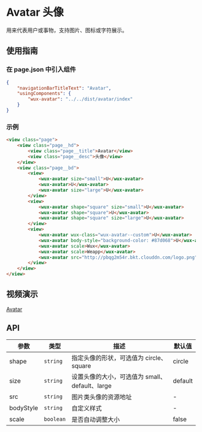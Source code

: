 # Avatar 头像

用来代表用户或事物，支持图片、图标或字符展示。

## 使用指南

### 在 page.json 中引入组件

```json
{
    "navigationBarTitleText": "Avatar",
    "usingComponents": {
        "wux-avatar": "../../dist/avatar/index"
    }
}
```

### 示例

```html
<view class="page">
    <view class="page__hd">
        <view class="page__title">Avatar</view>
        <view class="page__desc">头像</view>
    </view>
    <view class="page__bd">
        <view>
            <wux-avatar size="small">U</wux-avatar>
            <wux-avatar>U</wux-avatar>
            <wux-avatar size="large">U</wux-avatar>
        </view>
        <view>
            <wux-avatar shape="square" size="small">U</wux-avatar>
            <wux-avatar shape="square">U</wux-avatar>
            <wux-avatar shape="square" size="large">U</wux-avatar>
        </view>
        <view>
            <wux-avatar wux-class="wux-avatar--custom">U</wux-avatar>
            <wux-avatar body-style="background-color: #87d068">U</wux-avatar>
            <wux-avatar scale>Wux</wux-avatar>
            <wux-avatar scale>Weapp</wux-avatar>
            <wux-avatar src="http://pbqg2m54r.bkt.clouddn.com/logo.png" />
        </view>
    </view>
</view>
```

## 视频演示

[Avatar](./_media/avatar.mp4 ':include :type=iframe width=375px height=667px')

## API

| 参数 | 类型 | 描述 | 默认值 |
| --- | --- | --- | --- |
| shape | <code>string</code> | 指定头像的形状，可选值为 circle、square | circle |
| size | <code>string</code> | 设置头像的大小，可选值为 small、default、large | default |
| src | <code>string</code> | 图片类头像的资源地址 | - |
| bodyStyle | <code>string</code> | 自定义样式 | - |
| scale | <code>boolean</code> | 是否自动调整大小 | false |